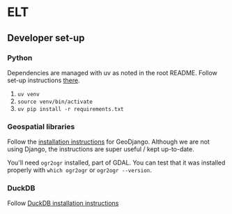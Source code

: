 # ELT

## Developer set-up

### Python

Dependencies are managed with uv as noted in the root README. Follow set-up instructions [there](../README.md#python).

1. `uv venv`
1. `source venv/bin/activate`
1. `uv pip install -r requirements.txt`

### Geospatial libraries

Follow the [installation instructions](https://docs.djangoproject.com/en/5.0/ref/contrib/gis/install/geolibs/) for GeoDjango. Although we are not using Django, the instructions are super useful / kept up-to-date.

You'll need `ogr2ogr` installed, part of GDAL. You can test that it was installed properly with `which ogr2ogr` or `ogr2ogr --version`.

### DuckDB

Follow [DuckDB installation instructions](https://duckdb.org/docs/installation/)
